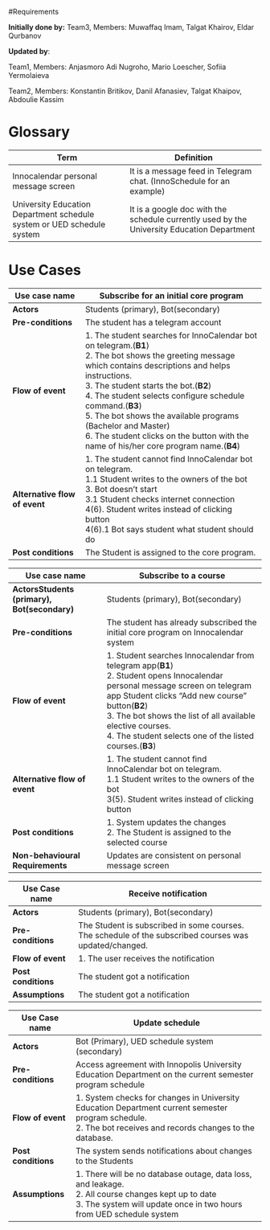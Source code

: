 #Requirements

**Initially done by:** Team3, Members: Muwaffaq Imam, Talgat Khairov, Eldar Qurbanov 

**Updated by**: 

Team1, Members: Anjasmoro Adi Nugroho, Mario Loescher, Sofiia Yermolaieva

Team2, Members: Konstantin Britikov, Danil Afanasiev, Talgat Khaipov, Abdoulie Kassim

# Glossary

| Term                                                         | Definition                                                   |
| ------------------------------------------------------------ | ------------------------------------------------------------ |
| Innocalendar personal message screen                         | It is a message feed in Telegram chat. (InnoSchedule for an example) |
| University Education Department schedule system or UED schedule system | It is a google doc with the schedule currently used by the University Education Department |

# Use Cases

| Use case name                 | **Subscribe for an initial core program**                    |
| ----------------------------- | ------------------------------------------------------------ |
| **Actors**                    | Students (primary), Bot(secondary)                           |
| **Pre-conditions**            | The student has a telegram account                           |
| **Flow of event**             | 1. The student searches for InnoCalendar bot on telegram.(**B1**)<br />2. The bot shows the greeting message which contains descriptions and helps instructions.<br />3. The student starts the bot.(**B2**)<br />4. The student selects configure schedule command.(**B3**)<br />5. The bot shows the available programs (Bachelor and Master)<br />6. The student clicks on the button with the name of his/her core program name.(**B4**) |
| **Alternative flow of event** | 1. The student cannot find InnoCalendar bot on telegram.<br />1.1 Student writes to the owners of the bot<br />3. Bot doesn’t start<br />3.1 Student checks internet connection<br />4(6). Student writes instead of clicking button<br />4(6).1 Bot says student what student should do |
| **Post conditions**           | The Student is assigned to the core program.                 |


| Use case name                                | **Subscribe to a course**                                    |
| -------------------------------------------- | ------------------------------------------------------------ |
| **ActorsStudents (primary), Bot(secondary)** | Students (primary), Bot(secondary)                           |
| **Pre-conditions**                           | The student has already subscribed the initial core program on Innocalendar system |
| **Flow of event**                            | 1. Student searches Innocalendar from telegram app(**B1**)<br />2. Student opens Innocalendar personal message screen on telegram app Student clicks “Add new course” button(**B2**) <br />3. The bot shows the list of all available elective courses.<br />4.  The student selects one of the listed courses.(**B3**) |
| **Alternative flow of event**                | 1. The student cannot find InnoCalendar bot on telegram.<br />1.1 Student writes to the owners of the bot<br />3(5). Student writes instead of clicking button |
| **Post conditions**                          | 1. System updates the changes<br />2. The Student is assigned to the selected course |
| **Non-behavioural Requirements**             | Updates are consistent on personal message screen            |

| **Use Case name**   | **Receive notification**                                     |
| ------------------- | ------------------------------------------------------------ |
| **Actors**          | Students (primary), Bot(secondary)                           |
| **Pre-conditions**  | The Student is subscribed in some courses. <br />The schedule of the subscribed courses was updated/changed. |
| **Flow of event**   | 1. The user receives the notification                        |
| **Post conditions** | The student got a notification                               |
| **Assumptions**     | The student got a notification                               |

| **Use Case name**   | **Update schedule**                                          |
| ------------------- | ------------------------------------------------------------ |
| **Actors**          | Bot (Primary), UED schedule system (secondary)               |
| **Pre-conditions**  | Access agreement with Innopolis University Education Department on the current semester program schedule |
| **Flow of event**   | 1. System checks for changes in University Education Department current semester program schedule. <br />2. The bot receives and records changes to the database. |
| **Post conditions** | The system sends notifications about changes to the Students |
| **Assumptions**     | 1. There will be no database outage, data loss, and leakage. <br />2. All course changes kept up to date<br />3. The system will update once in two hours from UED schedule system |